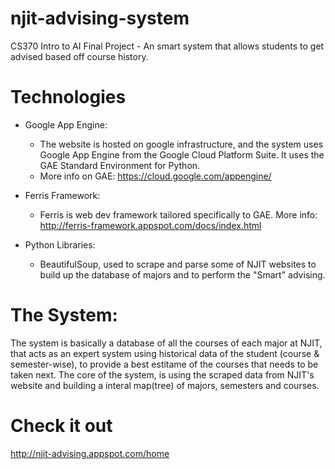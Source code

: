 # njit-advising-system
CS370 Intro to AI Final Project - An smart system that allows students to get advised based off course history.

# Technologies

*	Google App Engine:
	*	The website is hosted on google infrastructure, and the system uses Google App Engine from the Google Cloud Platform Suite. It uses the GAE Standard Environment for Python.
	*	More info on GAE: https://cloud.google.com/appengine/
*	Ferris Framework:
	*	Ferris is web dev framework tailored specifically to GAE. More info: http://ferris-framework.appspot.com/docs/index.html

*	Python Libraries:
	* 	BeautifulSoup, used to scrape and parse some of NJIT websites to build up the database of majors and to perform the "Smart" advising.

# The System:

The system is basically a database of all the courses of each major at NJIT, that acts as an expert system using historical data of the student (course & semester-wise), to provide a best estitame of the courses that needs to be taken next. The core of the system, is using the scraped data from NJIT's website and building a interal map(tree) of majors, semesters and courses.

# Check it out
http://njit-advising.appspot.com/home
